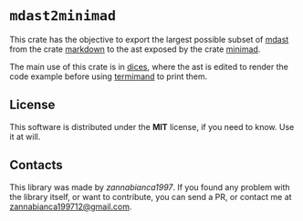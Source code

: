 # `mdast2minimad`
This crate has the objective to export the largest possible subset of [mdast](https://github.com/syntax-tree/mdast) from the crate [markdown](https://github.com/wooorm/markdown-rs) to the ast exposed by the crate [minimad](https://docs.rs/minimad/latest/minimad/index.html). 

The main use of this crate is in [dices](https://github.com/zannabianca1997/dices), where the ast is edited to render the code example before using [termimand](https://github.com/Canop/termimad) to print them.


## License
This software is distributed under the **MIT** license, if you need to know. Use it at will.

## Contacts
This library was made by *zannabianca1997*.
If you found any problem with the library itself, or want to contribute, you can send a PR, or contact me at [zannabianca199712@gmail.com](mailto:zannabianca199712@gmail.com).